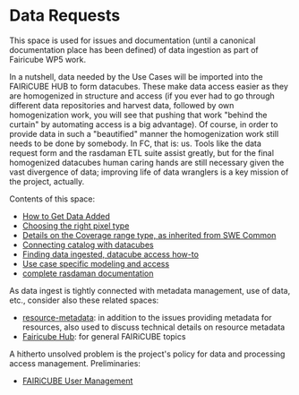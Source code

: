 # Data Requests

This space is used for issues and documentation (until a canonical documentation place has been defined) of data ingestion as part of Fairicube WP5 work.

In a nutshell, data needed by the Use Cases will be imported into the FAIRiCUBE HUB to form datacubes. These make data access easier as they are homogenized in structure and access (if you ever had to go through different data repositories and harvest data, followed by own homogenization work, you will see that pushing that work "behind the curtain" by automating access is a big advantage). Of course, in order to provide data in such a "beautified" manner the homogenization work still needs to be done by somebody. In FC, that is: us. Tools like the data request form and the rasdaman ETL suite assist greatly, but for the final homogenized datacubes human caring hands are still necessary given the vast divergence of data; improving life of data wranglers is a key mission of the project, actually.

Contents of this space:

- [How to Get Data Added](https://github.com/FAIRiCUBE/data-requests/wiki/How-to-Add-Data)
- [Choosing the right pixel type](https://github.com/FAIRiCUBE/data-requests/wiki/Choosing-the-Right-Pixel-Type)
- [Details on the Coverage range type, as inherited from SWE Common](https://github.com/FAIRiCUBE/data-requests/blob/main/CoverageEncoding/rangeType.md)
- [Connecting catalog with datacubes](https://github.com/FAIRiCUBE/data-requests/wiki/Connection-Catalog-Datacubes)
- [Finding data ingested, datacube access how-to](https://github.com/FAIRiCUBE/data-requests/wiki)
- [Use case specific modeling and access](https://github.com/FAIRiCUBE/data-requests/wiki/Data-Overview)
- [complete rasdaman documentation](https://doc.rasdaman.com)

As data ingest is tightly connected with metadata management, use of data, etc., consider also these related spaces:

- [resource-metadata](https://github.com/FAIRiCUBE/resource-metadata): in addition to the issues providing metadata for resources, also used to discuss technical details on resource metadata
- [Fairicube Hub](https://github.com/FAIRiCUBE/FAIRiCUBE-Hub-issue-tracker): for general FAIRiCUBE topics

A hitherto unsolved problem is the project's policy for data and processing access management. Preliminaries:
- [FAIRiCUBE User Management](https://github.com/FAIRiCUBE/data-requests/wiki/user-management)

